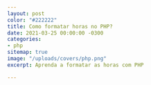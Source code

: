 ```yaml
---
layout: post
color: "#222222"
title: Como formatar horas no PHP?
date: 2021-03-25 00:00:00 -0300
categories:
- php
sitemap: true
image: "/uploads/covers/php.png"
excerpt: Aprenda a formatar as horas com PHP

---
```

